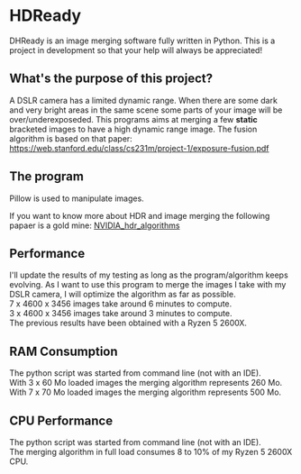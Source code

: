 # HDReady
DHReady is an image merging software fully written in Python. This is a project in development so that your help will always be appreciated!

## What's the purpose of this project?

A DSLR camera has a limited dynamic range. When there are some dark and very bright areas in the same scene some parts of your image will be over/underexposeded. This programs aims at merging a few **static** bracketed images to have a high dynamic range image.
The fusion algorithm is based on that paper: https://web.stanford.edu/class/cs231m/project-1/exposure-fusion.pdf

## The program

Pillow is used to manipulate images.

If you want to know more about HDR and image merging the following papaer is a gold mine: [NVIDIA_hdr_algorithms](https://research.nvidia.com/sites/default/files/publications/Gallo-Sen_StackBasedHDR_2016.pdf)

## Performance

I'll update the results of my testing as long as the program/algorithm keeps evolving.
As I want to use this program to merge the images I take with my DSLR camera, I will optimize the algorithm as far as possible.\
7 x 4600 x 3456 images take around 6 minutes to compute.\
3 x 4600 x 3456 images take around 3 minutes to compute.\
The previous results have been obtained with a Ryzen 5 2600X.

## RAM Consumption

The python script was started from command line (not with an IDE).\
With 3 x 60 Mo loaded images the merging algorithm represents 260 Mo.\
With 7 x 70 Mo loaded images the merging algorithm represents 500 Mo.

## CPU Performance

The python script was started from command line (not with an IDE).\
The merging algorithm in full load consumes 8 to 10% of my Ryzen 5 2600X CPU.
